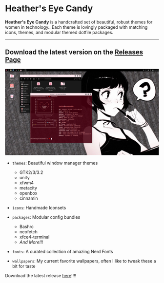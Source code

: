 # Heather's Eye Candy

**Heather's Eye Candy** is a handcrafted set of beautiful, robust themes for women in technology.. Each theme is
lovingly packaged with matching icons, themes, and modular themed dotfile packages.

---

## Download the latest version on the [Releases Page](https://github.com/heathershaw821/Heathers-eye-candy/releases)


![CyberPink Screenshot](screenshots/screenshot1.png)

- `themes`: Beautiful window manager themes
  - GTK2/3/3.2
  - unity
  - xfwm4
  - metacity
  - openbox
  - cinnamin

- `icons`: Handmade Iconsets
- `packages`: Modular config bundles
  - Bashrc
  - neofetch
  - xfce4-terminal
  - *And More!!!*
- `fonts`: A curated collection of amazing Nerd Fonts
- `wallpapers`: My current favorite wallpapers, often I like to tweak these a bit for taste

Download the latest release [here](https://github.com/heathershaw821/Heathers-eye-candy/releases)!!!!
